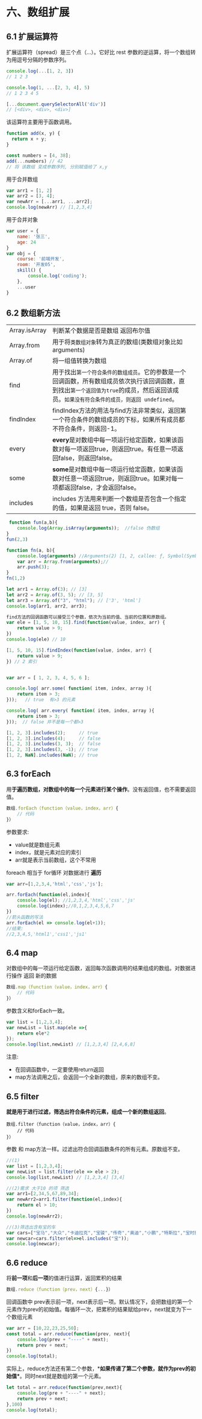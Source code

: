 # 六、数组扩展

## 6.1 扩展运算符

扩展运算符（spread）是三个点（…）。它好比 rest 参数的逆运算，将一个数组转为用逗号分隔的参数序列。

```js
console.log(...[1, 2, 3])
// 1 2 3

console.log(1, ...[2, 3, 4], 5)
// 1 2 3 4 5

[...document.querySelectorAll('div')]
// [<div>, <div>, <div>]
```

该运算符主要用于函数调用。

```js
function add(x, y) {
  return x + y;
}

const numbers = [4, 38];
add(...numbers) // 42 
// 将 该数组 变成参数序列, 分别赋值给了 x,y
```

用于合并数组

```js
var arr1 = [1, 2]
var arr2 = [3, 4];
var newArr = [...arr1, ...arr2];
console.log(newArr) // [1,2,3,4]
```

用于合并对象

```js
var user = {
    name: '张三',
    age: 24
}
var obj = {
    course: '前端开发',
    room: '开发05',
    skill() {
        console.log('coding');
    },
    ...user
}
```

## 6.2 数组新方法

|               |                                                              |      |
| ------------- | ------------------------------------------------------------ | ---- |
| Array.isArray | 判断某个数据是否是数组 返回布尔值                            |      |
| Array.from    | 用于将`类数组对象`转为真正的数组(类数组对象比如arguments)    |      |
| Array.of      | 将一组值转换为数组                                           |      |
| find          | 用于找出`第一个符合条件的数组成员`。它的参数是一个回调函数，所有数组成员依次执行该回调函数，直到找出`第一个返回值为true`的成员，然后返回该成员。`如果没有符合条件的成员，则返回 undefined`。 |      |
| findIndex     | findIndex方法的用法与find方法非常类似，返回第一个符合条件的数组成员的下标，如果所有成员都不符合条件，则返回-1。 |      |
| every         | **every**是对数组中每一项运行给定函数，如果该函数对每一项返回true，则返回true。有任意一项返回false，则返回false。 |      |
| some          | **some**是对数组中每一项运行给定函数，如果该函数对任意一项返回true，则返回true。如果对每一项都返回false，才会返回false。 |      |
| includes      | includes 方法用来判断一个数组是否包含一个指定的值，如果是返回 true，否则 false。 |      |

```js
 function fun(a,b){
    console.log(Array.isArray(arguments));  //false 伪数组
}
fun(2,3)

function fn(a, b){
    console.log(arguments) //Arguments(2) [1, 2, callee: ƒ, Symbol(Symbol.iterator): ƒ]
    var arr = Array.from(arguments);//
    arr.push(3);
}
fn(1,2)

let arr1 = Array.of(3); // [3]
let arr2 = Array.of(3, 5); // [3, 5]
let arr3 = Array.of("3", "html"); // ['3', 'html']
console.log(arr1, arr2, arr3);

find方法的回调函数可以接受三个参数，依次为当前的值、当前的位置和原数组。
var ele = [1, 5, 10, 15].find(function(value, index, arr) {
    return value > 9;
}) 
console.log(ele) // 10

[1, 5, 10, 15].findIndex(function(value, index, arr) {
    return value > 9;
}) // 2 索引


var arr = [ 1, 2, 3, 4, 5, 6 ];

console.log( arr.some( function( item, index, array ){ 
    return item > 3;
}));   // true  有>3 的元素

console.log( arr.every( function( item, index, array ){ 
    return item > 3;
}));  // false 并不是每一个都>3

[1, 2, 3].includes(2);     // true
[1, 2, 3].includes(4);     // false
[1, 2, 3].includes(3, 3);  // false
[1, 2, 3].includes(3, -1); // true
[1, 2, NaN].includes(NaN); // true
```

## 6.3 forEach

用**于遍历数组，对数组中的每一个元素进行某个操作**。没有返回值，也不需要返回值。

```javascript
数组.forEach（function（value，index，arr）{
    // 代码
}）
```

参数要求:

- value就是数组元素
- index，就是元素对应的索引
- arr就是表示当前数组，这个不常用

foreach 相当于 for循环 对数据进行 **遍历**

```javascript
var arr=[1,2,3,4,'html','css','js'];

arr.forEach(function(el,index){
    console.log(el); //1,2,3,4,'html','css','js'
    console.log(index);//0,1,2,3,4,5,6,7
})
//箭头函数的写法
arr.forEach(el => console.log(el+1));
//结果:
//2,3,4,5,'html1','css1','js1'
```

## 6.4 map

对数组中的每一项运行给定函数，返回每次函数调用的结果组成的数组。对数据进行操作 返回 新的数据

```javascript
数组.map（function（value，index，arr）{
    // 代码
}）
```

参数含义和forEach一致。

```js
var list = [1,2,3,4];
var newList = list.map(ele =>{
    return ele*2
});
console.log(list,newList) // [1,2,3,4] [2,4,6,8]
```

注意:

- 在回调函数中，一定要使用return返回
- map方法调用之后，会返回一个全新的数组，原来的数组不变。

## 6.5 filter

**就是用于进行过滤，筛选出符合条件的元素，组成一个新的数组返回**。

```
数组.filter（function（value，index，arr）{
    // 代码
}）
```

参数 和 map方法一样。过滤出符合回调函数条件的所有元素。原数组不变。

```js
//(1)
var list = [1,2,3,4];
var newList = list.filter(ele => ele > 2);
console.log(list,newList) // [1,2,3,4] [3,4]

//(2)需求 大于10 的项 筛选
var arr1=[2,34,5,67,89,34];
var newArr2=arr1.filter(function(el,index){
    return el > 10;
})
console.log(newArr2);

//(3)筛选出含有宝的车
var cars=["宝马","大众","卡迪拉克","宝骏","传奇","奥迪","小鹏","特斯拉","宝时捷"];
var newcar=cars.filter(el=>el.includes("宝"));
console.log(newcar);
```

## 6.6 reduce

将**前一项**和**后一项**的值进行运算，返回累积的结果

```javascript
数组.reduce（function（prev，next）{...}）
```

回调函数中 prev表示前一项，next表示后一项。默认情况下，会把数组的第一个元素作为prev的初始值。每循环一次，把累积的结果赋给prev，next就变为下一个数组元素

```js
var arr = [10,22,23,25,50];
const total = arr.reduce(function(prev, next){
    console.log(prev + "----" + next);
    return prev + next;
})
console.log(total);
```

实际上，reduce方法还有第二个参数，***如果传递了第二个参数，就作为prev的初始值\***。同时next就是数组的第一个元素。

```js
let total = arr.reduce(function(prev,next){
    console.log(pre + "----" + next);
    return prev + next;
},100)
console.log(total);
```
